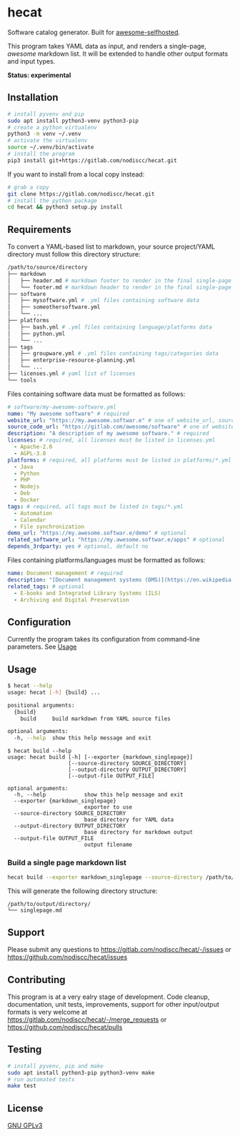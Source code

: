 # hecat

Software catalog generator. Built for [awesome-selfhosted](https://github.com/awesome-selfhosted/awesome-selfhosted).

This program takes YAML data as input, and renders a single-page, _awesome_ markdown list. It will be extended to handle other output formats and input types.

**Status: experimental**


## Installation

```bash
# install pyvenv and pip
sudo apt install python3-venv python3-pip
# create a python virtualenv
python3 -m venv ~/.venv
# activate the virtualenv
source ~/.venv/bin/activate
# install the program
pip3 install git+https://gitlab.com/nodiscc/hecat.git
```

If you want to install from a local copy instead:

```bash
# grab a copy
git clone https://gitlab.com/nodiscc/hecat.git
# install the python package
cd hecat && python3 setup.py install
```

## Requirements

To convert a YAML-based list to markdown, your source project/YAML directory must follow this directory structure:

```bash
/path/to/source/directory
├── markdown
│   ├── header.md # markdown footer to render in the final single-page document
│   └── footer.md # markdown header to render in the final single-page document
├── software
│   ├── mysoftware.yml # .yml files containing software data
│   ├── someothersoftware.yml
│   └── ...
├── platforms
│   ├── bash.yml # .yml files containing language/platforms data
│   ├── python.yml
│   └── ...
├── tags
│   ├── groupware.yml # .yml files containing tags/categories data
│   ├── enterprise-resource-planning.yml
│   └── ...
├── licenses.yml # yaml list of licenses
└── tools
```

Files containing software data must be formatted as follows:

```yaml
# software/my-awesome-software.yml
name: "My awesome software" # required
website_url: "https://my.awesome.softwar.e" # one of website_url, source_code_url is required
source_code_url: "https://gitlab.com/awesome/software" # one of website_url, source_code_url is required
description: "A description of my awesome software." # required
licenses: # required, all licenses must be listed in licenses.yml
  - Apache-2.0
  - AGPL-3.0
platforms: # required, all platforms must be listed in platforms/*.yml
  - Java
  - Python
  - PHP
  - Nodejs
  - Deb
  - Docker
tags: # required, all tags must be listed in tags/*.yml
  - Automation
  - Calendar
  - File synchronization
demo_url: "https://my.awesome.softwar.e/demo" # optional
related_software_url: "https://my.awesome.softwar.e/apps" # optional
depends_3rdparty: yes # optional, default no
```

Files containing platforms/languages must be formatted as follows:

```yaml
name: Document management # required
description: "[Document management systems (DMS)](https://en.wikipedia.org/wiki/Document_management_system) are used to receive, track, manage and store documents and reduce paper" # required, markdown
related_tags: # optional
  - E-books and Integrated Library Systems (ILS)
  - Archiving and Digital Preservation
```

## Configuration

Currently the program takes its configuration from command-line parameters. See [Usage](#usage)

## Usage

```bash
$ hecat --help
usage: hecat [-h] {build} ...

positional arguments:
  {build}
    build     build markdown from YAML source files

optional arguments:
  -h, --help  show this help message and exit
```

```
$ hecat build --help
usage: hecat build [-h] [--exporter {markdown_singlepage}]
                   [--source-directory SOURCE_DIRECTORY]
                   [--output-directory OUTPUT_DIRECTORY]
                   [--output-file OUTPUT_FILE]

optional arguments:
  -h, --help            show this help message and exit
  --exporter {markdown_singlepage}
                        exporter to use
  --source-directory SOURCE_DIRECTORY
                        base directory for YAML data
  --output-directory OUTPUT_DIRECTORY
                        base directory for markdown output
  --output-file OUTPUT_FILE
                        output filename
```

### Build a single page markdown list

```bash
hecat build --exporter markdown_singlepage --source-directory /path/to/source/directory --output-directory /path/to/output/directory --output-file singlepage.md
```

This will generate the following directory structure:

```
/path/to/output/directory/
└── singlepage.md
```


## Support

Please submit any questions to <https://gitlab.com/nodiscc/hecat/-/issues> or <https://github.com/nodiscc/hecat/issues>


## Contributing

This program is at a very ealry stage of development. Code cleanup, documentation, unit tests, improvements, support for other input/output formats is very welcome at <https://gitlab.com/nodiscc/hecat/-/merge_requests> or <https://github.com/nodiscc/hecat/pulls>


## Testing

```bash
# install pyvenv, pip and make
sudo apt install python3-pip python3-venv make
# run automated tests
make test
```

## License

[GNU GPLv3](LICENSE)
